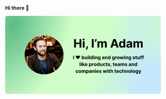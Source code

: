 ### Hi there 👋

![Adam's Github Bio Header](https://github.com/ACharlesiWRR/images/blob/main/Adam%20Github%20Profile%20v1%20-%20Mar24.png)





<!--
**ACharlesiWRR/ACharlesiWRR** is a ✨ _special_ ✨ repository because its `README.md` (this file) appears on your GitHub profile.

Here are some ideas to get you started:

- 🔭 I’m currently working on ...
- 🌱 I’m currently learning ...
- 👯 I’m looking to collaborate on ...
- 🤔 I’m looking for help with ...
- 💬 Ask me about ...
- 📫 How to reach me: ...
- 😄 Pronouns: ...
- ⚡ Fun fact: ...
-->
